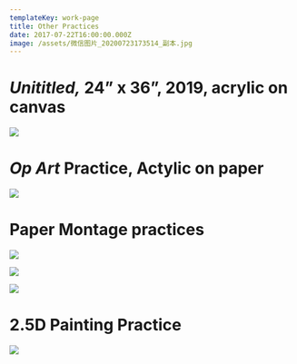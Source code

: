 ```yaml
---
templateKey: work-page
title: Other Practices
date: 2017-07-22T16:00:00.000Z
image: /assets/微信图片_20200723173514_副本.jpg
---
```

# *Unititled,* 24” x 36”, 2019, acrylic on canvas

<div class="lines-1"></div>

![](/assets/dsc_2636_副本.jpg)

<div class="lines-1"></div>

# *Op Art* Practice, Actylic on paper

<div class="lines-1"></div>

![](/assets/未标题-3_副本.jpg)

<div class="lines-1"></div>

# Paper Montage practices

<div class="lines-1"></div>

![](/assets/未标题-5_副本.jpg)

![](/assets/未标题-10_副本.jpg)

![](/assets/未标题-11_副本.jpg)

<div class="lines-1"></div>

# 2.5D Painting Practice

<div class="lines-1"></div>

![](/assets/未标题-9_副本.jpg)
